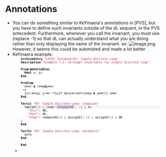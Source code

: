 Annotations
===========
- You can do something similar to KeYmaera's annotations in [PVS], but you have to define such invariants outside of the dL sequent, in the PVS antecedent. Furthermore, whenever you call the invariant, you must use (replace -1) so that dL can actually understand what you are doing rather than only displaying the name of the invariant.
  ex: ![image.png](~/.nb/nasa/assets/image_1689633497025_0.png)
  However, it seems this could be automated and made a lot better
- KeYmaera example:
  - ![loop annotations.png](https://github.com/n-crespo/NASA-2023/blob/master/assets/loop_annotations_1689697874391_0.png)

